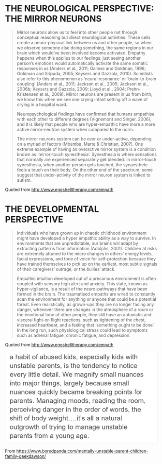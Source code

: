 <!-- TITLE: Science -->
<!-- SUBTITLE: The current scientific data on empaths -->

# THE NEUROLOGICAL PERSPECTIVE: THE MIRROR NEURONS

> Mirror neurons allow us to feel into other people not through conceptual reasoning but direct neurological activities. These cells create a neuro-physical link between us and other people, so when we observe someone else doing something, the same regions in our brain which would’ve been involved become activated.  Empathy happens when this applies to our feelings: just seeing another person’s emotions would automatically activate the same somatic responses in us (Anders et al., 2011; Gallese and Goldman, 1998; Goldman and Sripada, 2005; Keysers and Gazzola, 2010). Scientists also refer to this phenomenon as ‘neural resonance’ or ‘brain-to-brain coupling’  (Anders et al., 2011; Jackson et al., 2005; Jackson et al., 2006b; Keysers and Gazzola, 2009; Lloyd et al., 2004; Prehn-Kristensen et al., 2009).  Mirror neurons are present in us from birth; we know this when we see one crying infant setting off a wave of crying in a hospital ward.   
> 
>  
> 
> Neuropsychological findings have confirmed that humans empathise with each other to different degrees (Vignemont and  Singer, 2006), and it is likely that people who are hyper-empathic have more a more active mirror-neutron system when compared to the norm.
> 
>  
> 
> The mirror neurons system can be over or under-active, depending on a myriad of factors (Mbemba, Marte & Christian, 2007).   One extreme example of having an overactive mirror system is a condition known as ‘mirror-touch synesthesia’. Synesthesia is where sensations that normally are experienced separately get blended. In mirror-touch synesthesia, when another person gets touched, the synaesthete feels a touch on their body.  On the other end of the spectrum, some suggest that under-activity of the mirror neuron system is linked to autism. 

Quoted from http://www.eggshelltherapy.com/empath

# THE DEVELOPMENTAL PERSPECTIVE
> Individuals who have grown up in chaotic childhood environment might have developed a hyper empathic ability as a way to survive.  In environments that are unpredictable, our brains will adapt by extracting patterns from information (Adolphs, 2001). Children at risks are extremely attuned to the micro changes in others’ energy levels, facial expressions, and tone of voice for self-protection because they have trained themselves to pick up on the earliest, most subtle signals of their caregivers’ outrage, or the bullies’ attack.  
> 
> Empathic intuition developed out of a precarious environment is often coupled with sensory high alert and anxiety. This state, known as hyper-vigilance, is a result of the neuro-pathways that have been formed in the brain. The traumatised empaths are wired to constantly scan the environment for anything or anyone that could be a potential threat.  Even realistically, as grown-ups they are no longer facing any danger, whenever there are changes in the atmosphere of a room or the emotional tone of other people, they still have an automatic and visceral fight-or-flight reactions, such as tightening of the chest, increased heartbeat, and a feeling that ‘something ought to be done’. In the long run, such physiological stress could lead to symptoms such as adrenal fatigue, chronic fatigue, and depression. 

Quoted from http://www.eggshelltherapy.com/empath

![Mentally Unstable Parent Children Family Geekdawson 5 B 9237329 A 4 Ec 700](/uploads/mentally-unstable-parent-children-family-geekdawson-5-b-9237329-a-4-ec-700.jpg "Mentally Unstable Parent Children Family Geekdawson 5 B 9237329 A 4 Ec 700")

From https://www.boredpanda.com/mentally-unstable-parent-children-family-geekdawson/